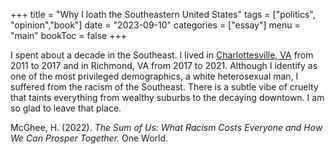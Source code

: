 +++
title = "Why I loath the Southeastern United States"
tags = ["politics", "opinion","book"]
date = "2023-09-10"
categories = ["essay"]
menu = "main"
bookToc = false
+++

I spent about a decade in the Southeast. I lived in [Charlottesville, VA](https://en.wikipedia.org/wiki/Unite_the_Right_rally) from 2011 to 2017 and in Richmond, VA from 2017 to 2021. Although I identify as one of the most privileged demographics, a white heterosexual man, I suffered from the racism of the Southeast. There is a subtle vibe of cruelty that taints everything from wealthy suburbs to the decaying downtown. I am so glad to leave that place.

McGhee, H. (2022). *The Sum of Us: What Racism Costs Everyone and How We Can Prosper Together.* One World.
